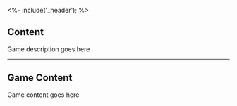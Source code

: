 <%- include('_header'); %>

## Content

Game description goes here

---
## Game Content

Game content goes here
